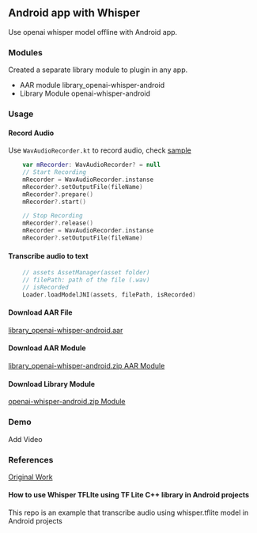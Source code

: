 ## Android app with Whisper

Use openai whisper model offline with Android app.

### Modules
Created a separate library module to plugin in any app.

- AAR module library_openai-whisper-android
- Library Module openai-whisper-android

### Usage
#### Record Audio
Use `WavAudioRecorder.kt` to record audio, check [sample](https://github.com/DastanIqbal/openai-whisper-android/blob/master/app/src/main/java/com/whisper/android/tflitecpp/MainActivity.kt)
```kotlin
    var mRecorder: WavAudioRecorder? = null
    // Start Recording
    mRecorder = WavAudioRecorder.instanse
    mRecorder?.setOutputFile(fileName)
    mRecorder?.prepare()
    mRecorder?.start()

    // Stop Recording
    mRecorder?.release()
    mRecorder = WavAudioRecorder.instanse
    mRecorder?.setOutputFile(fileName)
```

#### Transcribe audio to text
```kotlin
    // assets AssetManager(asset folder)
    // filePath: path of the file (.wav)
    // isRecorded 
    Loader.loadModelJNI(assets, filePath, isRecorded)
```

#### Download AAR File
[library_openai-whisper-android.aar](https://github.com/DastanIqbal/openai-whisper-android/raw/master/download/library_openai-whisper-android.aar)

#### Download AAR Module
[library_openai-whisper-android.zip AAR Module](https://github.com/DastanIqbal/openai-whisper-android/raw/master/download/library_openai-whisper-android.zip)

#### Download Library Module
[openai-whisper-android.zip Module](https://github.com/DastanIqbal/openai-whisper-android/raw/master/download/openai-whisper-android.zip)


### Demo
Add Video

### References

[Original Work](https://github.com/usefulsensors/openai-whisper)

#### How to use Whisper TFLIte using TF Lite C++ library in Android projects

This repo is an example that transcribe audio using whisper.tflite model in Android projects


